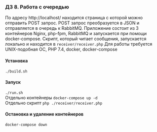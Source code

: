### ДЗ 8. Работа с очередью
По адресу http://localhost/ находится страница с которой можно отправить POST запрос.
POST запрос преобразуется в JSON и отправляется в очередь к RabbitMQ.
Приложение состоит из 3 контейнеров Nginx, php-fpm, RabbitMQ и запускается при помощи docker-compose. 
Скрипт, который читает сообщения, запускается локально и находится в `receiver/receiver.php`
Для работы требуется UNIX-подобная ОС, PHP 7.4, docker, docker-compose
#### Установка
`./build.sh`
#### Запуск
`./run.sh` <br>
Отдельно контейнеры `docker-compose up -d`<br>
Отдельно скрипт `php ./receiver/receiver.php`
#### Остановка и удаление контейнеров
`docker-compose down`
